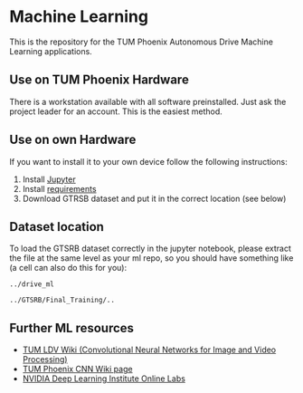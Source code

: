 # Machine Learning
This is the repository for the TUM Phoenix Autonomous Drive Machine Learning applications. 

## Use on TUM Phoenix Hardware
There is a workstation available with all software preinstalled. Just ask the project leader for an account. This is the easiest method.

## Use on own Hardware
If you want to install it to your own device follow the following instructions:
1. Install [Jupyter](http://jupyter.org/)
2. Install [requirements](https://github.com/tum-phoenix/drive_ml/blob/master/GTSRB_python/requirements.txt) 
3. Download GTRSB dataset and put it in the correct location (see below)


## Dataset location
To load the GTSRB dataset correctly in the jupyter notebook, please extract the file at the same level as your ml repo, so you should have something like (a cell can also do this for you):

`../drive_ml`

`../GTSRB/Final_Training/..`


## Further ML resources
* [TUM LDV Wiki (Convolutional Neural Networks for Image and Video Processing)](https://wiki.tum.de/display/lfdv/Convolutional+Neural+Networks+for+Image+and+Video+Processing)
* [TUM Phoenix CNN Wiki page](https://wiki.tum.de/display/phoenix/Resources%3A+Convolutional+Neural+Networks)
* [NVIDIA Deep Learning Institute Online Labs](https://developer.nvidia.com/dli/onlinelabs)
